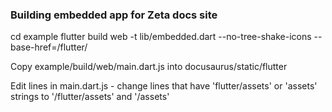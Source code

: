 ### Building embedded app for Zeta docs site

cd example
flutter build web -t lib/embedded.dart --no-tree-shake-icons --base-href=/flutter/

Copy example/build/web/main.dart.js into docusaurus/static/flutter

Edit lines in main.dart.js - change lines that have 'flutter/assets' or 'assets' strings to '/flutter/assets' and '/assets'
